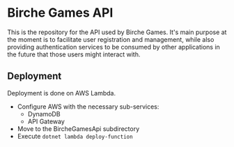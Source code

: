# Birche Games API

This is the repository for the API used by Birche Games. It's main purpose at the moment is to facilitate user registration and management, while also providing authentication services to be consumed by other applications in the future that those users might interact with.

## Deployment

Deployment is done on AWS Lambda.
  - Configure AWS with the necessary sub-services:
    - DynamoDB
    - API Gateway
  - Move to the BircheGamesApi subdirectory
  - Execute `dotnet lambda deploy-function`